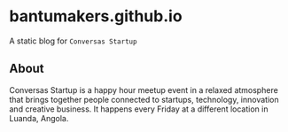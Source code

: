 # bantumakers.github.io
A static blog for `Conversas Startup`

## About

Conversas Startup is a happy hour meetup event in a relaxed atmosphere that brings together people connected to startups, technology, innovation and creative business. It happens every Friday at a different location in Luanda, Angola.
